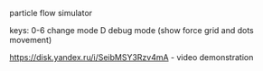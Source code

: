 particle flow simulator

keys:
0-6 change mode
D debug mode (show force grid and dots movement)

https://disk.yandex.ru/i/SeibMSY3Rzv4mA - video demonstration

